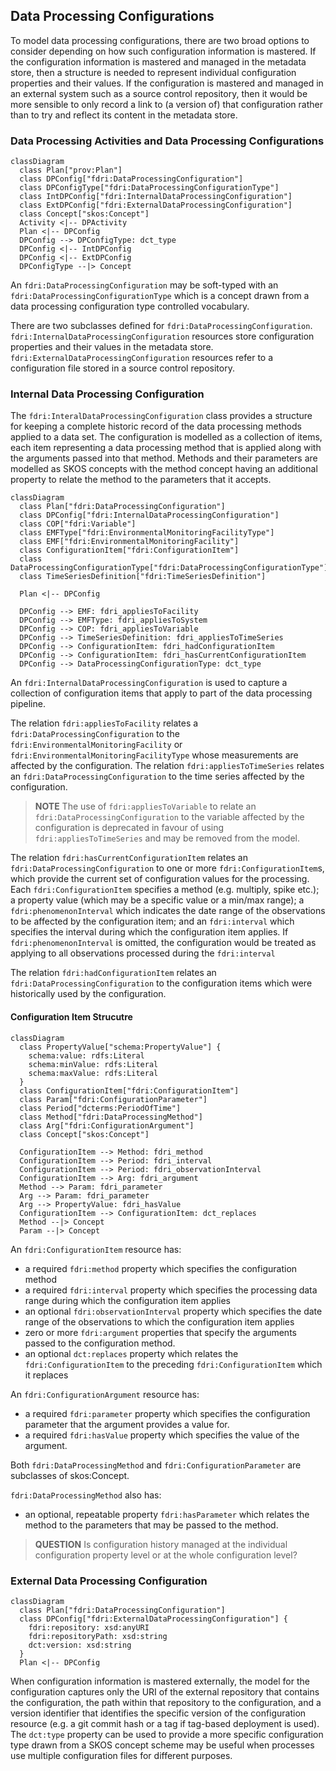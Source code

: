## Data Processing Configurations

To model data processing configurations, there are two broad options to consider depending on how such configuration information is mastered. If the configuration information is mastered and managed in the metadata store, then a structure is needed to represent individual configuration properties and their values. If the configuration is mastered and managed in an external system such as a source control repository, then it would be more sensible to only record a link to (a version of) that configuration rather than to try and reflect its content in the metadata store.

### Data Processing Activities and Data Processing Configurations

```mermaid
classDiagram
  class Plan["prov:Plan"]
  class DPConfig["fdri:DataProcessingConfiguration"]
  class DPConfigType["fdri:DataProcessingConfigurationType"]
  class IntDPConfig["fdri:InternalDataProcessingConfiguration"]
  class ExtDPConfig["fdri:ExternalDataProcessingConfiguration"]
  class Concept["skos:Concept"]
  Activity <|-- DPActivity
  Plan <|-- DPConfig
  DPConfig --> DPConfigType: dct_type
  DPConfig <|-- IntDPConfig
  DPConfig <|-- ExtDPConfig
  DPConfigType --|> Concept
```

An `fdri:DataProcessingConfiguration` may be soft-typed with an `fdri:DataProcessingConfigurationType` which is a concept drawn from a data processing configuration type controlled vocabulary.

There are two subclasses defined for `fdri:DataProcessingConfiguration`. `fdri:InternalDataProcessingConfiguration` resources store configuration properties and their values in the metadata store. `fdri:ExternalDataProcessingConfiguration` resources refer to a configuration file stored in a source control repository.

### Internal Data Processing Configuration

The `fdri:InteralDataProcessingConfiguration` class provides a structure for keeping a complete historic record of the data processing methods applied to a data set. The configuration is modelled as a collection of items, each item representing a data processing method that is applied along with the arguments passed into that method. Methods and their parameters are modelled as SKOS concepts with the method concept having an additional property to relate the method to the parameters that it accepts.

```mermaid
classDiagram
  class Plan["fdri:DataProcessingConfiguration"]
  class DPConfig["fdri:InternalDataProcessingConfiguration"]
  class COP["fdri:Variable"]
  class EMFType["fdri:EnvironmentalMonitoringFacilityType"]
  class EMF["fdri:EnvironmentalMonitoringFacility"]
  class ConfigurationItem["fdri:ConfigurationItem"]
  class DataProcessingConfigurationType["fdri:DataProcessingConfigurationType"]
  class TimeSeriesDefinition["fdri:TimeSeriesDefinition"]

  Plan <|-- DPConfig
  
  DPConfig --> EMF: fdri_appliesToFacility
  DPConfig --> EMFType: fdri_appliesToSystem
  DPConfig --> COP: fdri_appliesToVariable
  DPConfig --> TimeSeriesDefinition: fdri_appliesToTimeSeries
  DPConfig --> ConfigurationItem: fdri_hadConfigurationItem
  DPConfig --> ConfigurationItem: fdri_hasCurrentConfigurationItem
  DPConfig --> DataProcessingConfigurationType: dct_type
```

An `fdri:InternalDataProcessingConfiguration` is used to capture a collection of configuration items that apply to part of the data processing pipeline.

The relation `fdri:appliesToFacility` relates a `fdri:DataProcessingConfiguration` to the `fdri:EnvironmentalMonitoringFacility` or `fdri:EnvironmentalMonitoringFacilityType` whose measurements are affected by the configuration.  The relation `fdri:appliesToTimeSeries` relates an `fdri:DataProcessingConfiguration` to the time series affected by the configuration.

> **NOTE**
> The use of `fdri:appliesToVariable` to relate an `fdri:DataProcessingConfiguration` to the variable affected by the configuration is deprecated in favour of using `fdri:appliesToTimeSeries` and may be removed from the model.

The relation `fdri:hasCurrentConfigurationItem` relates an `fdri:DataProcessingConfiguration` to one or more `fdri:ConfigurationItem`s, which provide the current set of configuration values for the processing. Each `fdri:ConfigurationItem` specifies a method (e.g. multiply, spike etc.); a property value (which may be a specific value or a min/max range); a `fdri:phenomenonInterval` which indicates the date range of the observations to be affected by the configuration item; and an `fdri:interval` which specifies the interval during which the configuration item applies. If `fdri:phenomenonInterval` is omitted, the configuration would be treated as applying to all observations processed during the `fdri:interval`

The relation `fdri:hadConfigurationItem` relates an `fdri:DataProcessingConfiguration` to the configuration items which were historically used by the configuration.

#### Configuration Item Strucutre

```mermaid
classDiagram
  class PropertyValue["schema:PropertyValue"] {
    schema:value: rdfs:Literal
    schema:minValue: rdfs:Literal
    schema:maxValue: rdfs:Literal
  }
  class ConfigurationItem["fdri:ConfigurationItem"]
  class Param["fdri:ConfigurationParameter"]
  class Period["dcterms:PeriodOfTime"]
  class Method["fdri:DataProcessingMethod"]
  class Arg["fdri:ConfigurationArgument"]
  class Concept["skos:Concept"]

  ConfigurationItem --> Method: fdri_method
  ConfigurationItem --> Period: fdri_interval
  ConfigurationItem --> Period: fdri_observationInterval
  ConfigurationItem --> Arg: fdri_argument
  Method --> Param: fdri_parameter
  Arg --> Param: fdri_parameter
  Arg --> PropertyValue: fdri_hasValue
  ConfigurationItem --> ConfigurationItem: dct_replaces
  Method --|> Concept
  Param --|> Concept
```

An `fdri:ConfigurationItem` resource has:
* a required `fdri:method` property which specifies the configuration method
* a required `fdri:interval` property which specifies the processing data range during which the configuration item applies
* an optional `fdri:observationInterval` property which specifies the date range of the observations to which the configuration item applies
* zero or more `fdri:argument` properties that specify the arguments passed to the configuration method.
* an optional `dct:replaces` property which relates the `fdri:ConfigurationItem` to the preceding `fdri:ConfigurationItem` which it replaces

An `fdri:ConfigurationArgument` resource has:
* a required `fdri:parameter` property which specifies the configuration parameter that the argument provides a value for.
* a required `fdri:hasValue` property which specifies the value of the argument.

Both `fdri:DataProcessingMethod` and `fdri:ConfigurationParameter` are subclasses of skos:Concept. 

`fdri:DataProcessingMethod` also has:
* an optional, repeatable property `fdri:hasParameter` which relates the method to the parameters that may be passed to the method.

> **QUESTION**
> Is configuration history managed at the individual configuration property level or at the whole configuration level?


### External Data Processing Configuration

```mermaid
classDiagram
  class Plan["fdri:DataProcessingConfiguration"]
  class DPConfig["fdri:ExternalDataProcessingConfiguration"] {
    fdri:repository: xsd:anyURI
    fdri:repositoryPath: xsd:string
    dct:version: xsd:string
  }
  Plan <|-- DPConfig
```

When configuration information is mastered externally, the model for the configuration captures only the URI of the external repository that contains the configuration, the path within that repository to the configuration, and a version identifier that identifies the specific version of the configuration resource (e.g. a git commit hash or a tag if tag-based deployment is used). The `dct:type` property can be used to provide a more specific configuration type drawn from a SKOS concept scheme may be useful when processes use multiple configuration files for different purposes.